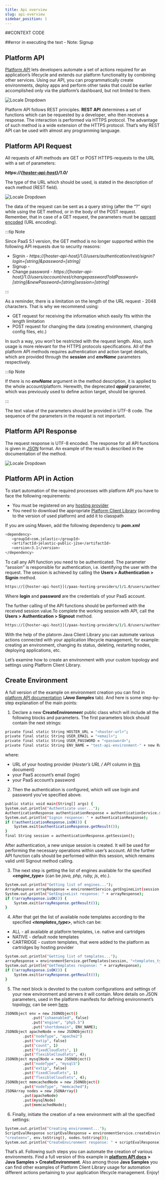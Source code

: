 ```yaml
---
title: Api overview
slug: api-overview
sidebar_position: 1
---
```


##CONTEXT CODE

##error in executing the text - Note: Signup

## Platform API

[Platform API](https://cloudmydc.com/) lets developers automate a set of actions required for an application’s lifecycle and extends our platform functionality by combining other services. Using our API, you can programmatically create environments, deploy apps and perform other tasks that could be earlier accomplished only via the platform’s dashboard, but not limited to them.

<div style={{
    display:'flex',
    justifyContent: 'center',
    margin: '0 0 1rem 0'
}}>

![Locale Dropdown](./img/APIOverview/01-platform-api.png)

</div>

Platform API follows REST principles. **REST API** determines a set of functions which can be requested by a developer, who then receives a response. The interaction is performed via HTTPS protocol. The advantage of such method is a wide extension of the HTTPS protocol. That’s why REST API can be used with almost any programming language.

## Platform API Request

All requests of API methods are GET or POST HTTPS-requests to the URL with a set of parameters:

**_https://_**[**_{hoster-api-host}_**](/docs/quickstart/hosters-list-&-info)**_/1.0/_**

The type of the URL which should be used, is stated in the description of each method (REST field).

<div style={{
    display:'flex',
    justifyContent: 'center',
    margin: '0 0 1rem 0'
}}>

![Locale Dropdown](./img/APIOverview/02-rest-link.png)

</div>

The data of the request can be sent as a query string (after the “?” sign) while using the GET method, or in the body of the POST request. Remember, that in case of a GET request, the parameters must be [percent encoded](https://en.wikipedia.org/wiki/Percent-encoding) (URL encoding).

:::tip Note

Since PaaS 5.1 version, the GET method is no longer supported within the following API requests due to security reasons:

- Signin - _https://[hoster-api-host]/1.0/users/authentication/rest/signin?login=[string]&password=[string]_
- Signup -
- Change password - _https://[hoster-api-host]/1.0/users/account/rest/changepassword?oldPassword=[string]&newPassword=[string]session=[string]_

:::

As a reminder, there is a limitation on the length of the URL request - 2048 characters. That is why we recommend using:

- GET request for receiving the information which easily fits within the length limitation
- POST request for changing the data (creating environment, changing config files, etc.)

In such a way, you won’t be restricted with the request length. Also, such usage is more relevant for the HTTPS protocols specifications. All of the platform API methods requires authentication and action target details, which are provided through the **_session_** and **_envName_** parameters respectively.

:::tip Note

If there is no **_envName_** argument in the method description, it is applied to the whole account/platform. Herewith, the deprecated **_appid_** parameter, which was previously used to define action target, should be ignored.

:::

The text value of the parameters should be provided in UTF-8 code. The sequence of the parameters in the request is not important.

## Platform API Response

The request response is UTF-8 encoded. The response for all API functions is given in [JSON](https://en.wikipedia.org/wiki/JSON) format. An example of the result is described in the documentation of the method.

<div style={{
    display:'flex',
    justifyContent: 'center',
    margin: '0 0 1rem 0'
}}>

![Locale Dropdown](./img/APIOverview/03-signin-method.png)

</div>

## Platform API in Action

To start automation of the required processes with platform API you have to face the following requirements:

- You must be registered on any [hosting provider](/docs/quickstart/hosters-list-&-info)
- You need to download the appropriate [Platform Client Library](https://mvnrepository.com/artifact/com.jelastic/jelastic-public-j2se) (according to the version of used platform) and add it to classpath

If you are using Maven, add the following dependency to **_pom.xml_**

```bash
<dependency>
   <groupId>com.jelastic</groupId>
   <artifactId>jelastic-public-j2se</artifactId>
   <version>3.1</version>
</dependency>
```

To call any API function you need to be authenticated. The parameter _“session”_ is responsible for authentication, i.e. identifying the user with the request. The session is achieved by calling the **Users > Authentication > Signin** method.

```bash
https://[{hoster-api-host}](/paas-hosting-providers/)/1.0/users/authentication/rest/signin?login=[string]&password=[string]
```

Where **login** and **password** are the credentials of your PaaS account.

The further calling of the API functions should be performed with the received session value.To complete the working session with API, call the **Users > Authentication > Signout** method.

```bash
https://[{hoster-api-host}](/paas-hosting-providers/)/1.0/users/authentication/rest/signout?session=[string]
```

With the help of the platorm Java Client Library you can automate various actions connected with your application lifecycle management, for example: creating an environment, changing its status, deleting, restarting nodes, deploying applications, etc.

Let’s examine how to create an environment with your custom topology and settings using Platform Client Library.

## Create Environment

A full version of the example on environment creation you can find in [platform API documentation](https://cloudmydc.com/) (**_Java Samples_** tab). And here is some step-by-step explanation of the main points:

1. Declare a new **CreateEnvironmen**t public class which will include all the following blocks and parameters. The first parameters block should contain the next strings:

```bash
private final static String HOSTER_URL = "<hoster-url>";
private final static String USER_EMAIL = "<email>";
private final static String USER_PASSWORD = "<password>";
private final static String ENV_NAME = "test-api-environment-" + new Random().nextInt(100);
```

where:

- URL of your hosting provider (_Hoster’s URL / API_ column in [this](/docs/quickstart/hosters-list-&-info) document)
- your PaaS account’s email (login)
- your PaaS account’s password

2. Then the authentication is configured, which will use login and password you’ve specified above.

```bash
public static void main(String[] args) {
System.out.println("Authenticate user...");
AuthenticationResponse authenticationResponse = authenticationService.signin(USER_EMAIL, USER_PASSWORD);
System.out.println("Signin response: " + authenticationResponse);
if (!authenticationResponse.isOK()) {
    System.exit(authenticationResponse.getResult());
}
final String session = authenticationResponse.getSession();
```

After authentication, a new unique session is created. It will be used for performing the necessary operations within user’s account. All the further API function calls should be performed within this session, which remains valid until Signout method calling.

3. The next step is getting the list of engines available for the specified **_<engine_type>_** (can be _java, php, ruby, js_, etc.).

```bash
System.out.println("Getting list of engines...");
ArrayResponse arrayResponse = environmentService.getEngineList(session, "<engine_type>");
System.out.println("GetEngineList response: " + arrayResponse);
if (!arrayResponse.isOK()) {
    System.exit(arrayResponse.getResult());
}
```

4. After that get the list of available node templates according to the specified **_<templates_type>_**, which can be:

- ALL - all available at platform templates, i.e. native and cartridges
- NATIVE - default node templates
- CARTRIDGE - custom templates, that were added to the platform as cartridges by hosting provider

```bash
System.out.println("Getting list of templates...");
arrayResponse = environmentService.getTemplates(session, "<templates_type>", false);
System.out.println("GetTemplates response: " + arrayResponse);
if (!arrayResponse.isOK()) {
    System.exit(arrayResponse.getResult());
}
```

5. The next block is devoted to the custom configurations and settings of your new environment and servers it will contain. More details on JSON parameters, used in the platform manifests for defining environment’s topology, can be seen [here](/docs/deployment-tools/cloud-scripting-&-jps/application-manifest).

```bash
JSONObject env = new JSONObject()
            .put("ishaenabled", false)
            .put("engine", "php5.5")
            .put("shortdomain", ENV_NAME);
JSONObject apacheNode = new JSONObject()
        .put("nodeType", "apache2")
        .put("extip", false)
        .put("count", 1)
        .put("fixedCloudlets", 1)
        .put("flexibleCloudlets", 4);
JSONObject mysqlNode = new JSONObject()
        .put("nodeType", "mysql5")
        .put("extip", false)
        .put("fixedCloudlets", 1)
        .put("flexibleCloudlets", 4);
JSONObject memcachedNode = new JSONObject()
        .put("nodeType", "memcached");
JSONArray nodes = new JSONArray()
        .put(apacheNode)
        .put(mysqlNode)
        .put(memcachedNode);
```

6. Finally, initiate the creation of a new environment with all the specified settings:

```bash
System.out.println("Creating environment...");
ScriptEvalResponse scriptEvalResponse = environmentService.createEnvironment(session,
"createenv", env.toString(), nodes.toString());
System.out.println("CreateEnvironment response: " + scriptEvalResponse);
```

That’s all. Following such steps you can automate the creation of various environments. Find a full version of this example in [**platform API docs**](https://cloudmydc.com/) **> Java Samples > CreateEnvironment**. Also among those **Java Samples** you can find other examples of Platform Client Library usage for automation different actions pertaining to your application lifecycle management. Enjoy!
